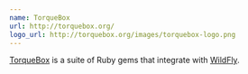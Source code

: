 ```yaml
---
name: TorqueBox
url: http://torquebox.org/
logo_url: http://torquebox.org/images/torquebox-logo.png
---
```


[TorqueBox](#{page.url}) is a suite of Ruby gems that integrate
with [WildFly](http://wildfly.org/).

